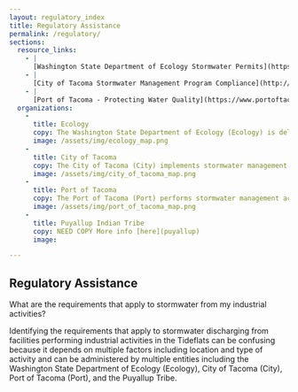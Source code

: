 ```yaml
---
layout: regulatory_index
title: Regulatory Assistance
permalink: /regulatory/
sections:
  resource_links:
    - |
      [Washington State Department of Ecology Stormwater Permits](https://ecology.wa.gov/Regulations-Permits/Permits-certifications/Stormwater-general-permits/Industrial-stormwater-permit)
    - |
      [City of Tacoma Stormwater Management Program Compliance](http://www.rrstormwater.com/city-tacoma-stormwater-management-regulation-compliance)
    - |
      [Port of Tacoma - Protecting Water Quality](https://www.portoftacoma.com/community/environment/water-quality)
  organizations:
    -
      title: Ecology
      copy: The Washington State Department of Ecology (Ecology) is delegated by the USEPA as the state water pollution control agency to administer the National Pollutant Discharge Elimination System (NPDES) and wastewater discharge programs for Washington State that includes permits for facilities performing industrial activities. Ecology has developed an industrial stormwater general permit as well as specific permits for various types of facilities performing industrial activities. Additional information on Ecology’s industrial stormwater permits is provided [here](ecology).
      image: /assets/img/ecology_map.png
    -
      title: City of Tacoma
      copy: The City of Tacoma (City) implements stormwater management activities within the City boundaries in accordance with the NPDES Stormwater Permit for Phase I Municipalities (MS4) that the City has received from Ecology. The City, as part of its permit activities, performs source control activities that includes industrial activities. Additional information on the City of Tacoma’s industrial stormwater requirements is provide [here](tacoma).
      image: /assets/img/city_of_tacoma_map.png
    -
      title: Port of Tacoma
      copy: The Port of Tacoma (Port) performs stormwater management activities on Port properties in accordance with a Phase I MS4 NPDES Permit from Ecology. Under the NPDES permit, the Port is responsible for complying with applicable requirements for the storm sewers it owns or operates, including on tenant-occupied properties.  Generally, industrial activities are performed on Port properties. The Port and some Port tenants are also covered by ISGPs. Additional information on the Port’s industrial stormwater requirements is provided [here](port).
      image: /assets/img/port_of_tacoma_map.png
    -
      title: Puyallup Indian Tribe
      copy: NEED COPY More info [here](puyallup)
      image:

---
```


## Regulatory Assistance

What are the requirements that apply to stormwater from my industrial activities?

Identifying the requirements that apply to stormwater discharging from facilities performing industrial activities in the Tideflats can be confusing because it depends on multiple factors including location and type of activity and can be administered by multiple entities including the Washington State Department of Ecology (Ecology), City of Tacoma (City), Port of Tacoma (Port), and the Puyallup Tribe.
